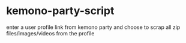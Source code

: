 # kemono-party-script

enter a user profile link from kemono party and choose to scrap all zip files/images/videos from the profile
